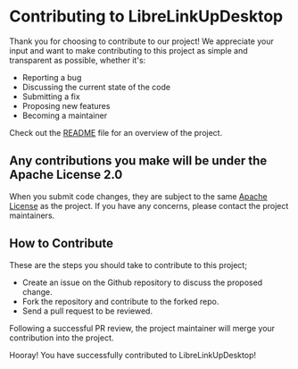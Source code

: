 # Contributing to LibreLinkUpDesktop

Thank you for choosing to contribute to our project!
We appreciate your input and want to make contributing to this project
as simple and transparent as possible, whether it's:

- Reporting a bug
- Discussing the current state of the code
- Submitting a fix
- Proposing new features
- Becoming a maintainer

Check out the [README](https://github.com/Crazy-Marvin/LibreLinkUpDesktop/blob/trunk/README.md) 
file for an overview of the project.

## Any contributions you make will be under the Apache License 2.0

When you submit code changes, they are subject to the same
[Apache License](https://www.apache.org/licenses/LICENSE-2.0)
as the project. 
If you have any concerns, please contact the project maintainers.

## How to Contribute

These are the steps you should take to contribute to this project;

- Create an issue on the Github repository to discuss the proposed change.
- Fork the repository and contribute to the forked repo.
- Send a pull request to be reviewed.

Following a successful PR review, the project maintainer will
merge your contribution into the project.

Hooray! You have successfully contributed to LibreLinkUpDesktop!
